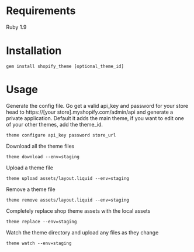 # Requirements

Ruby 1.9

# Installation

````
gem install shopify_theme [optional_theme_id]
````

# Usage

Generate the config file. Go get a valid api_key and password for your store head to https://[your store].myshopify.com/admin/api and generate a private application. Default it adds the main theme, if you want to edit one of your other themes, add the theme_id.

````
theme configure api_key password store_url
````

Download all the theme files

````
theme download --env=staging
````

Upload a theme file

````
theme upload assets/layout.liquid --env=staging
````

Remove a theme file

````
theme remove assets/layout.liquid --env=staging
````

Completely replace shop theme assets with the local assets

````
theme replace --env=staging
````

Watch the theme directory and upload any files as they change

````
theme watch --env=staging
````

